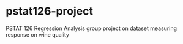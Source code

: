 # pstat126-project
PSTAT 126 Regression Analysis group project on dataset measuring response on wine quality
